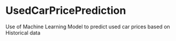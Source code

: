 # UsedCarPricePrediction
Use of Machine Learning Model to predict used car prices based on Historical data
